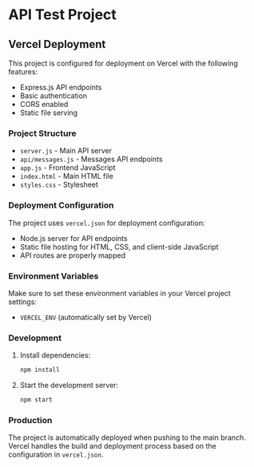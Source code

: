 # API Test Project

## Vercel Deployment

This project is configured for deployment on Vercel with the following features:

- Express.js API endpoints
- Basic authentication
- CORS enabled
- Static file serving

### Project Structure

- `server.js` - Main API server
- `api/messages.js` - Messages API endpoints
- `app.js` - Frontend JavaScript
- `index.html` - Main HTML file
- `styles.css` - Stylesheet

### Deployment Configuration

The project uses `vercel.json` for deployment configuration:

- Node.js server for API endpoints
- Static file hosting for HTML, CSS, and client-side JavaScript
- API routes are properly mapped

### Environment Variables

Make sure to set these environment variables in your Vercel project settings:

- `VERCEL_ENV` (automatically set by Vercel)

### Development

1. Install dependencies:
   ```bash
   npm install
   ```

2. Start the development server:
   ```bash
   npm start
   ```

### Production

The project is automatically deployed when pushing to the main branch. Vercel handles the build and deployment process based on the configuration in `vercel.json`.